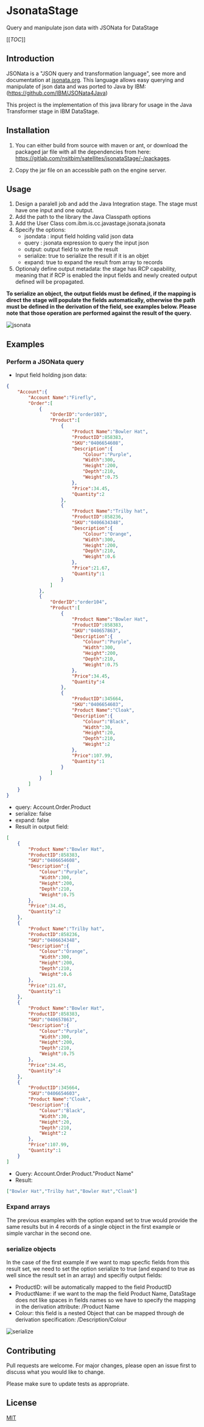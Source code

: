 # JsonataStage

Query and manipulate json data with JSONata for DataStage

[[_TOC_]]

## Introduction

JSONata is a "JSON query and transformation language", see more and documentation at [jsonata.org](https://jsonata.org/).
This language allows easy querying and manipulate of json data and was ported to Java by IBM: (https://github.com/IBM/JSONata4Java)

This project is the implementation of this java library for usage in the Java Transformer stage in IBM DataStage.

## Installation

1. You can either build from source with maven or ant, or download the packaged jar file with all the dependencies from here: https://gitlab.com/nsitbim/satellites/jsonataStage/-/packages.


2. Copy the jar file on an accessible path on the engine server.

## Usage

1. Design a paralell job and add the Java Integration stage. The stage must have one input and one output.
2. Add the path to the library the Java Classpath options
3. Add the User Class com.ibm.is.cc.javastage.jsonata.jsonata
4. Specify the options:
    * jsondata : input field holding valid json data
    * query : jsonata expression to query the input json
    * output: output field to write the result
    * serialize: true to serialize the result if it is an objet
    * expand: true to expand the result from array to records
5. Optionaly define output metadata: the stage has RCP capability, meaning that if RCP is enabled the input fields and newly created output defined will be propagated.

**To serialize an object, the output fields must be defined, if the mapping is direct the stage will populate the fields automatically, otherwise the path must be defined in the derivation of the field, see examples below. Please note that those operation are performed against the result of the query.**


![jsonata](https://res.cloudinary.com/dmeujvgly/image/upload/v1613989939/jsonata.png)

## Examples

### Perform a JSONata query

* Input field holding json data:
````json
{
	"Account":{
		"Account Name":"Firefly",
		"Order":[
			{
				"OrderID":"order103",
				"Product":[
					{
						"Product Name":"Bowler Hat",
						"ProductID":858383,
						"SKU":"0406654608",
						"Description":{
							"Colour":"Purple",
							"Width":300,
							"Height":200,
							"Depth":210,
							"Weight":0.75
						},
						"Price":34.45,
						"Quantity":2
					},
					{
						"Product Name":"Trilby hat",
						"ProductID":858236,
						"SKU":"0406634348",
						"Description":{
							"Colour":"Orange",
							"Width":300,
							"Height":200,
							"Depth":210,
							"Weight":0.6
						},
						"Price":21.67,
						"Quantity":1
					}
				]
			},
			{
				"OrderID":"order104",
				"Product":[
					{
						"Product Name":"Bowler Hat",
						"ProductID":858383,
						"SKU":"040657863",
						"Description":{
							"Colour":"Purple",
							"Width":300,
							"Height":200,
							"Depth":210,
							"Weight":0.75
						},
						"Price":34.45,
						"Quantity":4
					},
					{
						"ProductID":345664,
						"SKU":"0406654603",
						"Product Name":"Cloak",
						"Description":{
							"Colour":"Black",
							"Width":30,
							"Height":20,
							"Depth":210,
							"Weight":2
						},
						"Price":107.99,
						"Quantity":1
					}
				]
			}
		]
	}
}
````
* query: Account.Order.Product
* serialize: false
* expand: false
* Result in output field:
````json
[
	{
		"Product Name":"Bowler Hat",
		"ProductID":858383,
		"SKU":"0406654608",
		"Description":{
			"Colour":"Purple",
			"Width":300,
			"Height":200,
			"Depth":210,
			"Weight":0.75
		},
		"Price":34.45,
		"Quantity":2
	},
	{
		"Product Name":"Trilby hat",
		"ProductID":858236,
		"SKU":"0406634348",
		"Description":{
			"Colour":"Orange",
			"Width":300,
			"Height":200,
			"Depth":210,
			"Weight":0.6
		},
		"Price":21.67,
		"Quantity":1
	},
	{
		"Product Name":"Bowler Hat",
		"ProductID":858383,
		"SKU":"040657863",
		"Description":{
			"Colour":"Purple",
			"Width":300,
			"Height":200,
			"Depth":210,
			"Weight":0.75
		},
		"Price":34.45,
		"Quantity":4
	},
	{
		"ProductID":345664,
		"SKU":"0406654603",
		"Product Name":"Cloak",
		"Description":{
			"Colour":"Black",
			"Width":30,
			"Height":20,
			"Depth":210,
			"Weight":2
		},
		"Price":107.99,
		"Quantity":1
	}
]
````

* Query: Account.Order.Product."Product Name"
* Result: 
````json
["Bowler Hat","Trilby hat","Bowler Hat","Cloak"]
````

### Expand arrays
The previous examples with the option expand set to true would provide the same results but in 4 records of a single object in the first example or simple varchar in the second one.

### serialize objects
In the case of the first example if we want to map specfic fields from this result set, we need to set the option serialize to true (and expand to true as well since the result set in an array) and specifiy output fields:
* ProductID: will be automatically mapped to the field ProductID
* ProductName: if we want to the map the field Product Name, DataStage does not like spaces in fields names so we have to specify the mapping in the derivation attribute: /Product Name
* Colour: this field is a nested Object that can be mapped through de derivation specification: /Description/Colour

![serialize](https://res.cloudinary.com/dmeujvgly/image/upload/v1613992276/jsonata2.png)

## Contributing
Pull requests are welcome. For major changes, please open an issue first to discuss what you would like to change.

Please make sure to update tests as appropriate.



## License
[MIT](https://choosealicense.com/licenses/mit/)


